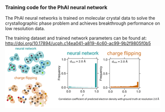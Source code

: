 ### Training code for the PhAI neural network
The PhAI neural networks is trained on molecular crystal data to solve the crystallographic phase problem and achieves breakthrough performance on low resolution data. 

The training dataset and trained network parameters can be found at: http://doi.org/10.17894/ucph.c14ea041-a819-4c60-ac99-9b2f9805f0b5
![Screenshot](picture_github.png)
